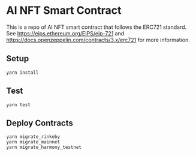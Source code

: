 # AI NFT Smart Contract

This is a repo of AI NFT smart contract that follows the ERC721 standard.
See https://eips.ethereum.org/EIPS/eip-721 and https://docs.openzeppelin.com/contracts/3.x/erc721 for more information.

## Setup

```
yarn install
```


## Test

```
yarn test
```


## Deploy Contracts

```
yarn migrate_rinkeby
yarn migrate_mainnet
yarn migrate_harmony_testnet
```
